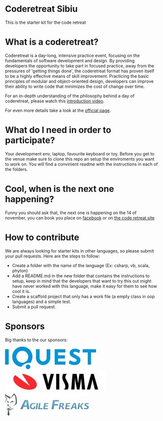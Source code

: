 # Coderetreat Sibiu

This is the starter kit for the code retreat

# What is a coderetreat?

Coderetreat is a day-long, intensive practice event, focusing on the fundamentals of software development and design. By providing developers the opportunity to take part in focused practice, away from the pressures of 'getting things done', the coderetreat format has proven itself to be a highly effective means of skill improvement. Practicing the basic principles of modular and object-oriented design, developers can improve their ability to write code that minimizes the cost of change over time.

For an in-depth understanding of the philosophy behind a day of coderetreat, please watch this [introduction video](https://vimeo.com/18955165).

For even more details take a look at the [official page](http://coderetreat.org).
 
# What do I need in order to participate?

Your development env, laptop, favourite keyboard or toy.
Before you get to the venue make sure to clone this repo an setup the enviroments you want to work on. You will find a convinient readme with the instructions in each of the folders.

# Cool, when is the next one happening?

Funny you should ask that, the next one is happening on the 14 of november, you can book you place on [facebook](https://www.facebook.com/events/857575417689098/) or on [the code retreat site](http://coderetreat.org/events/sibiu-global-day-of-code-retreat)

# How to contribute

We are always looking for starter kits in other languages, so please submit your pull requests. Here are the steps to follow:

- Create a folder with the name of the language (Ex: csharp, vb, scala, phyton)
- Add a README.md in the new folder that contains the instructions to setup, keep in mind that the developers that want to try this out might have never worked with this language, make it easy for them to see how cool it is.
- Create a scaffold project that only has a work file (a empty class in oop languages) and a simple test.
- Submit a pull request.

# Sponsors

Big thanks to the our sponsors:

[![iQuest](logos/iquest.png)](http://www.iquestgroup.com/en/)
[![Visma](logos/visma.png)](http://www.visma.com/) 
[![Agilefreaks](logos/agilefreaks.png)](http://agilefreaks.com/)
